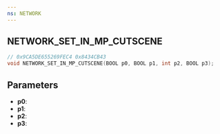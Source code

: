 ```yaml
---
ns: NETWORK
---
```

## NETWORK_SET_IN_MP_CUTSCENE

```c
// 0x9CA5DE655269FEC4 0x8434CB43
void NETWORK_SET_IN_MP_CUTSCENE(BOOL p0, BOOL p1, int p2, BOOL p3);
```

## Parameters
* **p0**:
* **p1**:
* **p2**:
* **p3**:

